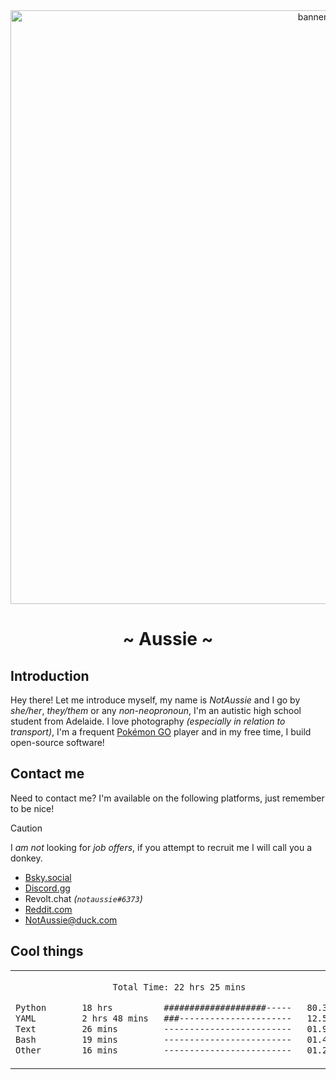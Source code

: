 <div align="center">
  <img alt="banner" width="950px" src="https://github.com/user-attachments/assets/747f4cbb-7257-4732-9a27-ee617660f4b3" />
  <h1>~ Aussie ~</h1>
</div>

## Introduction
Hey there! Let me introduce myself, my name is _NotAussie_ and I go by _she/her_, _they/them_ or any _non-neopronoun_, I'm an autistic high school student from Adelaide. I love photography _(especially in relation to transport)_, I'm a frequent [Pokémon GO](https://pokemongo.com/) player and in my free time, I build open-source software!

## Contact me

Need to contact me? I'm available on the following platforms, just remember to be nice!

>[!CAUTION]
> I _am not_ looking for _job offers_, if you attempt to recruit me I will call you a donkey.

- [Bsky.social](https://bsky.app/profile/did:plc:lbqr5qcbc6jqcxlluekls6gf)
- [Discord.gg](https://discord.com/users/1248159065633460331)
- Revolt.chat _(`notaussie#6373`)_
- [Reddit.com](https://www.reddit.com/user/AnAussieDeveloper/)
- [NotAussie@duck.com](mailto:NotAussie@duck.com)

## Cool things

<table>
<tr>
<td align="center" width="50%">
<!--START_SECTION:waka-->

```txt
Total Time: 22 hrs 25 mins

Python       18 hrs          ####################-----   80.35 %
YAML         2 hrs 48 mins   ###----------------------   12.52 %
Text         26 mins         -------------------------   01.99 %
Bash         19 mins         -------------------------   01.45 %
Other        16 mins         -------------------------   01.25 %
```

<!--END_SECTION:waka-->
</td>
<td align="center" width="50%">
  <img src="https://holopin.me/notaussie" alt="My Holopin.io badges">
</td>
</tr>
</table>

